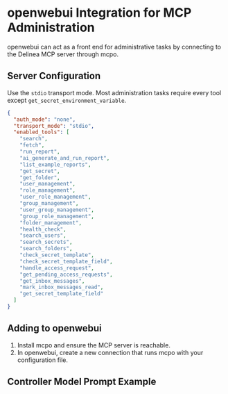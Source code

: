 # openwebui Integration for MCP Administration

openwebui can act as a front end for administrative tasks by connecting to the Delinea MCP server through mcpo.

## Server Configuration

Use the `stdio` transport mode. Most administration tasks require every tool except `get_secret_environment_variable`.

```json
{
  "auth_mode": "none",
  "transport_mode": "stdio",
  "enabled_tools": [
    "search",
    "fetch",
    "run_report",
    "ai_generate_and_run_report",
    "list_example_reports",
    "get_secret",
    "get_folder",
    "user_management",
    "role_management",
    "user_role_management",
    "group_management",
    "user_group_management",
    "group_role_management",
    "folder_management",
    "health_check",
    "search_users",
    "search_secrets",
    "search_folders",
    "check_secret_template",
    "check_secret_template_field",
    "handle_access_request",
    "get_pending_access_requests",
    "get_inbox_messages",
    "mark_inbox_messages_read",
    "get_secret_template_field"
  ]
}
```

## Adding to openwebui

1. Install mcpo and ensure the MCP server is reachable.
2. In openwebui, create a new connection that runs mcpo with your configuration file.

## Controller Model Prompt Example

<!-- TODO: example controller model prompt -->

<!-- TODO: Screenshot of openwebui configuration -->
